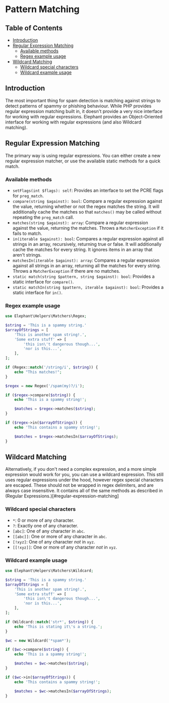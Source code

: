 # Pattern Matching

## Table of Contents

- [Introduction](#introduction)
- [Regular Expression Matching](#regular-expression-matching)
    - [Available methods](#available-methods)
    - [Regex example usage](#regex-example-usage)
- [Wildcard Matching](#wildcard-matching)
    - [Wildcard special characters](#wildcard-special-characters)
    - [Wildcard example usage](#wildcard-example-usage)

## Introduction

The most important thing for spam detection is matching against strings to
detect patterns of spammy or phishing behaviour. While PHP provides regular
expression matching built in, it doesn't provide a very nice interface for
working with regular expressions. Elephant provides an Object-Oriented interface
for working with regular expressions (and also Wildcard matching).

## Regular Expression Matching

The primary way is using regular expressions. You can either create a new
regular expression matcher, or use the available static methods for a quick
match.

### Available methods

- `setFlags(int $flags): self`: Provides an interface to set the PCRE flags for
  `preg_match`.
- `compare(string $against): bool`: Compare a regular expression against
  the value, returning whether or not the regex matches the string. It will
  additionally cache the matches so that `matches()` may be called without
  repeating the `preg_match` call.
- `matches(string $against): array`: Compare a regular expression against
  the value, returning the matches. Throws a `MatcherException` if it fails to
  match.
- `in(iterable $against): bool`: Compares a regular expression against all
  strings in an array, recursively, returning true or false. It will
  additionally cache the matches for every string. It ignores items in an
  array that aren't strings.
- `matchesIn(iterable $against): array`: Compares a regular expression against
  all strings in an array, returning all the matches for every string. Throws a
  `MatcherException` if there are no matches.
- `static match(string $pattern, string $against): bool`: Provides a static
  interface for `compare()`.
- `static matchIn(string $pattern, iterable $against): bool`: Provides a static
  interface for `in()`.

### Regex example usage

```php
use Elephant\Helpers\Matchers\Regex;

$string = 'This is a spammy string.'
$arrayOfStrings = [
    'This is another spam string!.',
    'Some extra stuff' => [
        'this isn\'t dangerous though...',
        'nor is this...',
    ],
];

if (Regex::match('/string/i', $string)) {
    echo "This matches!";
}

$regex = new Regex('/spam(my)?/i');

if ($regex->compare($string)) {
    echo 'This is a spammy string!';

    $matches = $regex->matches($string);
}

if ($regex->in($arrayOfStrings)) {
    echo 'This contains a spammy string!';

    $matches = $regex->matchesIn($arrayOfStrings);
}

```

## Wildcard Matching

Alternatively, if you don't need a complex expression, and a more simple
expression would work for you, you can use a wildcard expression.
This still uses regular expressions under the hood, however regex special
characters are escaped. These should not be wrapped in regex delimiters, and
are always case insensitive. It contains all of the same methods as described in
(Regular Expressions.)[#regular-expression-matching]

### Wildcard special characters
- `*`: 0 or more of any character.
- `?`: Exactly one of any character.
- `[abc]`: One of any character in `abc`.
- `[[abc]]`: One or more of any character in `abc`.
- `[!xyz]`: One of any character *not* in `xyz`.
- `[[!xyz]]`: One or more of any character *not* in `xyz`.

### Wildcard example usage

```php
use Elephant\Helpers\Matchers\Wildcard;

$string = 'This is a spammy string.'
$arrayOfStrings = [
    'This is another spam string!.',
    'Some extra stuff' => [
        'this isn\'t dangerous though...',
        'nor is this...',
    ],
];

if (Wildcard::match('str*', $string)) {
    echo 'This is stating it\'s a string.';
}

$wc = new Wildcard('*spam*');

if ($wc->compare($string)) {
    echo 'This is a spammy string!';

    $matches = $wc->matches($string);
}

if ($wc->in($arrayOfStrings)) {
    echo 'This contains a spammy string!';

    $matches = $wc->matchesIn($arrayOfStrings);
}

```

